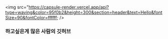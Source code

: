 <img src="https://capsule-render.vercel.app/api?type=waving&color=95f0b2&height=300&section=header&text=Hello&fontSize=90&fontColor=ffffff; />

### 하고싶은게 많은 사람의 깃허브
